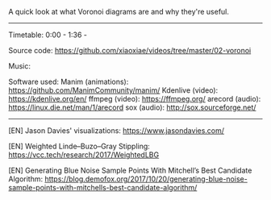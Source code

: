 A quick look at what Voronoi diagrams are and why they're useful.

------------------

Timetable:
0:00 - <something>
1:36 - <something else>

Source code:
https://github.com/xiaoxiae/videos/tree/master/02-voronoi

Music:
<credit the music used>

Software used:
Manim (animations): https://github.com/ManimCommunity/manim/
Kdenlive (video): https://kdenlive.org/en/
ffmpeg (video): https://ffmpeg.org/
arecord (audio): https://linux.die.net/man/1/arecord
sox (audio): http://sox.sourceforge.net/

------------------

[EN] Jason Davies' visualizations:
https://www.jasondavies.com/

[EN] Weighted Linde–Buzo–Gray Stippling:
https://vcc.tech/research/2017/WeightedLBG

[EN] Generating Blue Noise Sample Points With Mitchell’s Best Candidate Algorithm:
https://blog.demofox.org/2017/10/20/generating-blue-noise-sample-points-with-mitchells-best-candidate-algorithm/
